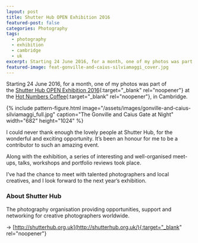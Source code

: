 ```yaml
---
layout: post
title: Shutter Hub OPEN Exhibition 2016
featured-post: false
categories: Photography
tags:
  - photography
  - exhibition
  - cambridge
  - uk
excerpt: Starting 24 June 2016, for a month, one of my photos was part of the Shutter Hub OPEN Exhibition 2016 at Hot Numbers Coffee, Cambridge.
featured-image: feat-gonville-and-caius-silviamaggi_cover.jpg
---
```

Starting 24 June 2016, for a month, one of my photos was part of the [Shutter Hub OPEN Exhibition 2016](http://shutterhub.org.uk/blog/its-a-wrap-a-round-up-of-the-shutter-hub-open-2016){:target="_blank" rel="noopener"} at the [Hot Numbers Coffee](http://hotnumberscoffee.co.uk/){:target="_blank" rel="noopener"}, in Cambridge.

{% include pattern-figure.html image="/assets/images/gonville-and-caius-silviamaggi_full.jpg" caption="The Gonville and Caius Gate at Night" width="682" height="1024" %}

I could never thank enough the lovely people at Shutter Hub, for the wonderful and exciting opportunity. It’s been an honour for me to be a contributor to such an amazing event.

Along with the exhibition, a series of interesting and well-organised meet-ups, talks, workshops and portfolio reviews took place.

I’ve had the chance to meet with talented photographers and local creatives, and I look forward to the next year’s exhibition.

### About Shutter Hub

The photography organisation providing opportunities, support and networking for creative photographers worldwide.

&rarr; [http://shutterhub.org.uk](http://shutterhub.org.uk/){:target="_blank" rel="noopener"}

